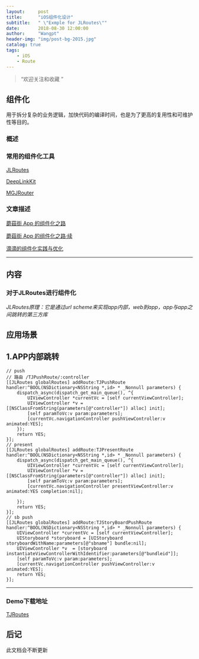 ```yaml
---
layout:     post
title:      "iOS组件化设计"
subtitle:   " \"Exmple for JLRoutes\""
date:       2018-08-30 12:00:00
author:     "Wangpt"
header-img: "img/post-bg-2015.jpg"
catalog: true
tags:
    - iOS   
    - Route
---
```


> “欢迎关注和收藏 ”


## 组件化
用于拆分复杂的业务逻辑，加快代码的编译时间，也是为了更高的复用性和可维护性等目的。

### 概述
### 常用的组件化工具

[JLRoutes](https://github.com/joeldev/JLRoutes)

[DeepLinkKit](https://github.com/button/DeepLinkKit)

[MGJRouter](https://github.com/meili/MGJRouter)

### 文章描述
[蘑菇街 App 的组件化之路](https://www.jianshu.com/p/cdf94a963c27)

[蘑菇街 App 的组件化之路·续](https://blog.csdn.net/daiyelang/article/details/51648004)

[滴滴的组件化实践与优化](http://www.infoq.com/cn/articles/xiaojukeji-component-practice-and-optimization)

---


## 内容
### 对于JLRoutes进行组件化

*JLRoutes原理：它是通过url scheme来实现app内部，web到app，app与app之间跳转的第三方库*

## 应用场景
## 1.APP内部跳转
``` objc
// push
// 路由 /TJPushRoute/:controller
[[JLRoutes globalRoutes] addRoute:TJPushRoute handler:^BOOL(NSDictionary<NSString *,id> * _Nonnull parameters) {
    dispatch_async(dispatch_get_main_queue(), ^{
        UIViewController *currentVc = [self currentViewController];
        UIViewController *v = [[NSClassFromString(parameters[@"controller"]) alloc] init];
        [self paramToVc:v param:parameters];
        [currentVc.navigationController pushViewController:v animated:YES];
    });
    return YES;
}];
// present
[[JLRoutes globalRoutes] addRoute:TJPresentRoute handler:^BOOL(NSDictionary<NSString *,id> * _Nonnull parameters) {
    dispatch_async(dispatch_get_main_queue(), ^{
        UIViewController *currentVc = [self currentViewController];
        UIViewController *v = [[NSClassFromString(parameters[@"controller"]) alloc] init];
        [self paramToVc:v param:parameters];
        [currentVc.navigationController presentViewController:v animated:YES completion:nil];

    });
    return YES;
}];
// sb push
[[JLRoutes globalRoutes] addRoute:TJStoryBoardPushRoute handler:^BOOL(NSDictionary<NSString *,id> * _Nonnull parameters) {
    UIViewController *currentVc = [self currentViewController];
    UIStoryboard *storyboard = [UIStoryboard storyboardWithName:parameters[@"sbname"] bundle:nil];
    UIViewController *v  = [storyboard instantiateViewControllerWithIdentifier:parameters[@"bundleid"]];
    [self paramToVc:v param:parameters];
    [currentVc.navigationController pushViewController:v animated:YES];
    return YES;
}];

```

---
### Demo下载地址
[TJRoutes](https://github.com/wangpt/TJRoutes)
## 后记

此文档会不断更新 
